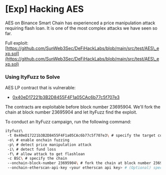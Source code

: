 # \[Exp] Hacking AES

AES on Binance Smart Chain has experienced a price manipulation attack requiring flash loan. It is one of the most complex attacks we have seen so far.

Full exploit: [https://github.com/SunWeb3Sec/DeFiHackLabs/blob/main/src/test/AES\_exp.sol](https://github.com/SunWeb3Sec/DeFiHackLabs/blob/main/src/test/AES\_exp.sol)

### Using ItyFuzz to Solve

AES LP contract that is vulnerable:

* [0x40eD17221b3B2D8455F4F1a05CAc6b77c5f707e3](https://bscscan.com/address/0x40eD17221b3B2D8455F4F1a05CAc6b77c5f707e3)

The contracts are exploitable before block number 23695904. We'll fork the chain at block number 23695904 and let ItyFuzz find the exploit.

To conduct an ItyFuzz campaign, run the following command:

```bash
ityfuzz\ 
 -t 0x40eD17221b3B2D8455F4F1a05CAc6b77c5f707e3\ # specify the target contracts
 -o\ # enable onchain fuzzing
 -p\ # detect price manipulation attack
 -i\ # detect fund loss
 -f\ # allow attack to get flashloan
 -c BSC\ # specify the chain
 --onchain-block-number 23695904\ # fork the chain at block number 23695904
 --onchain-etherscan-api-key <your etherscan api key> # (Optional) specify your BSC etherscan api key

```
